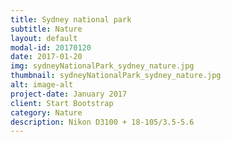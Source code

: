 ```yaml
---
title: Sydney national park
subtitle: Nature
layout: default
modal-id: 20170120
date: 2017-01-20
img: sydneyNationalPark_sydney_nature.jpg
thumbnail: sydneyNationalPark_sydney_nature.jpg
alt: image-alt
project-date: January 2017
client: Start Bootstrap
category: Nature
description: Nikon D3100 + 18-105/3.5-5.6
---
```


